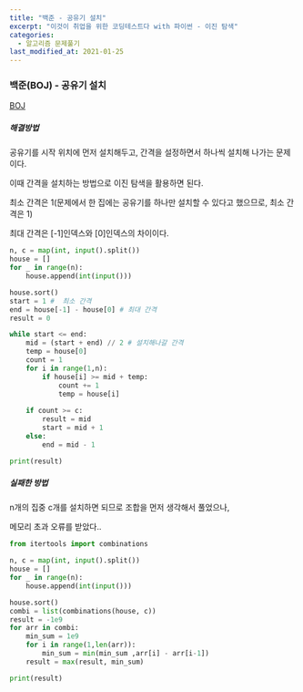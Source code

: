 ```yaml
---
title: "백준 - 공유기 설치"
excerpt: "이것이 취업을 위한 코딩테스트다 with 파이썬 - 이진 탐색"
categories:
  - 알고리즘 문제풀기
last_modified_at: 2021-01-25
---
```


### 백준(BOJ) - 공유기 설치

[BOJ](https://www.acmicpc.net/problem/2110)

##### 해결방법 

공유기를 시작 위치에 먼저 설치해두고, 간격을 설정하면서 하나씩 설치해 나가는 문제이다.

이때 간격을 설치하는 방법으로 이진 탐색을 활용하면 된다.

최소 간격은 1(문제에서 한 집에는 공유기를 하나만 설치할 수 있다고 했으므로, 최소 간격은 1)

최대 간격은 [-1]인덱스와 [0]인덱스의 차이이다.

```python
n, c = map(int, input().split())
house = []
for _ in range(n):
    house.append(int(input()))

house.sort()
start = 1 #  최소 간격
end = house[-1] - house[0] # 최대 간격
result = 0

while start <= end:
    mid = (start + end) // 2 # 설치해나갈 간격
    temp = house[0]
    count = 1
    for i in range(1,n):
        if house[i] >= mid + temp:
            count += 1
            temp = house[i]
    
    if count >= c:
        result = mid
        start = mid + 1
    else:
        end = mid - 1

print(result)

```



##### 실패한 방법

n개의 집중 c개를 설치하면 되므로 조합을 먼저 생각해서 풀었으나, 

메모리 초과 오류를 받았다.. 

```python
from itertools import combinations

n, c = map(int, input().split())
house = []
for _ in range(n):
    house.append(int(input()))

house.sort()
combi = list(combinations(house, c))
result = -1e9
for arr in combi:
    min_sum = 1e9
    for i in range(1,len(arr)):
        min_sum = min(min_sum ,arr[i] - arr[i-1])
    result = max(result, min_sum)

print(result)
```



